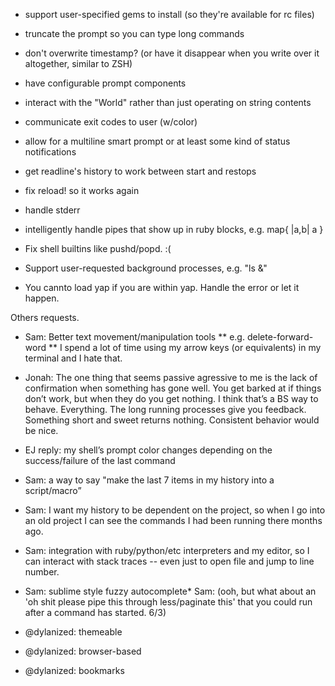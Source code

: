 
* support user-specified gems to install (so they're available for rc files)

* truncate the prompt so you can type long commands
* don't overwrite timestamp? (or have it disappear when you write over it altogether, similar to ZSH)
* have configurable prompt components
* interact with the "World" rather than just operating on string contents
* communicate exit codes to user (w/color)
* allow for a multiline smart prompt or at least some kind of status notifications
* get readline's history to work between start and restops
* fix reload! so it works again
* handle stderr
* intelligently handle pipes that show up in ruby blocks, e.g. map{ |a,b| a }
* Fix shell builtins like pushd/popd. :(
* Support user-requested background processes, e.g. "ls &"
* You cannto load yap if you are within yap. Handle the error or let it happen.

Others requests.

*  Sam: Better text movement/manipulation tools
** e.g. delete-forward-word
** I spend a lot of time using my arrow keys (or equivalents) in my terminal and I hate that.

* Jonah: The one thing that seems passive agressive to me is the lack of confirmation when something has gone well. You get barked at if things don’t work, but when they do you get nothing. I think that’s a BS way to behave. Everything. The long running processes give you feedback. Something short and sweet returns nothing. Consistent behavior would be nice.

* EJ reply:  my shell’s prompt color changes depending on the success/failure of the last command

* Sam: a way to say "make the last 7 items in my history into a script/macro”

* Sam: I want my history to be dependent on the project, so when I go into an old project I can see the commands I had been running there months ago.

* Sam: integration with ruby/python/etc interpreters and my editor, so I can interact with stack traces -- even just to open file and jump to line number.

* Sam: sublime style fuzzy autocomplete* Sam: (ooh, but what about an 'oh shit please pipe this through less/paginate this' that you could run after a command has started. 6/3)

* @dylanized: themeable
* @dylanized: browser-based
* @dylanized: bookmarks
